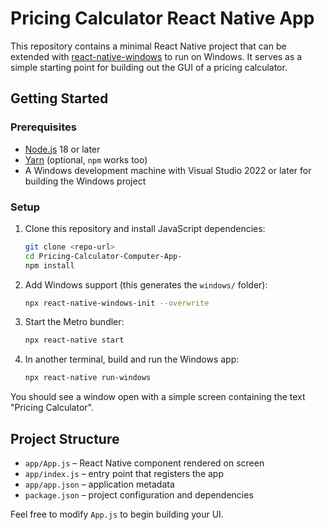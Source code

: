 # Pricing Calculator React Native App

This repository contains a minimal React Native project that can be extended with [react-native-windows](https://microsoft.github.io/react-native-windows/) to run on Windows. It serves as a simple starting point for building out the GUI of a pricing calculator.

## Getting Started

### Prerequisites
- [Node.js](https://nodejs.org/) 18 or later
- [Yarn](https://classic.yarnpkg.com/en/docs/install/) (optional, `npm` works too)
- A Windows development machine with Visual Studio 2022 or later for building the Windows project

### Setup
1. Clone this repository and install JavaScript dependencies:
   ```bash
   git clone <repo-url>
   cd Pricing-Calculator-Computer-App-
   npm install
   ```
2. Add Windows support (this generates the `windows/` folder):
   ```bash
   npx react-native-windows-init --overwrite
   ```
3. Start the Metro bundler:
   ```bash
   npx react-native start
   ```
4. In another terminal, build and run the Windows app:
   ```bash
   npx react-native run-windows
   ```

You should see a window open with a simple screen containing the text "Pricing Calculator".

## Project Structure
- `app/App.js` – React Native component rendered on screen
- `app/index.js` – entry point that registers the app
- `app/app.json` – application metadata
- `package.json` – project configuration and dependencies

Feel free to modify `App.js` to begin building your UI.
